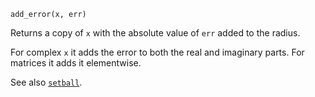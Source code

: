 ```
add_error(x, err)
```

Returns a copy of `x` with the absolute value of `err` added to the radius.

For complex `x` it adds the error to both the real and imaginary parts. For matrices it adds it elementwise.

See also [`setball`](@ref).
